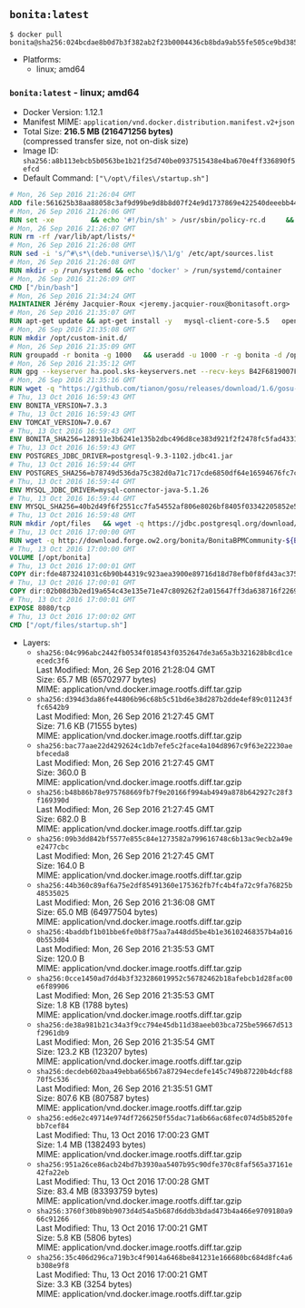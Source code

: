 ## `bonita:latest`

```console
$ docker pull bonita@sha256:024bcdae8b0d7b3f382ab2f23b0004436cb8bda9ab55fe505ce9bd38531522e5
```

-	Platforms:
	-	linux; amd64

### `bonita:latest` - linux; amd64

-	Docker Version: 1.12.1
-	Manifest MIME: `application/vnd.docker.distribution.manifest.v2+json`
-	Total Size: **216.5 MB (216471256 bytes)**  
	(compressed transfer size, not on-disk size)
-	Image ID: `sha256:a8b113ebcb5b0563be1b21f25d740be0937515438e4ba670e4ff336890f5efcd`
-	Default Command: `["\/opt\/files\/startup.sh"]`

```dockerfile
# Mon, 26 Sep 2016 21:26:04 GMT
ADD file:561625b38aa88058c3af9d99be9d8b8d07f24e9d1737869e422540deeebb4443 in / 
# Mon, 26 Sep 2016 21:26:06 GMT
RUN set -xe 		&& echo '#!/bin/sh' > /usr/sbin/policy-rc.d 	&& echo 'exit 101' >> /usr/sbin/policy-rc.d 	&& chmod +x /usr/sbin/policy-rc.d 		&& dpkg-divert --local --rename --add /sbin/initctl 	&& cp -a /usr/sbin/policy-rc.d /sbin/initctl 	&& sed -i 's/^exit.*/exit 0/' /sbin/initctl 		&& echo 'force-unsafe-io' > /etc/dpkg/dpkg.cfg.d/docker-apt-speedup 		&& echo 'DPkg::Post-Invoke { "rm -f /var/cache/apt/archives/*.deb /var/cache/apt/archives/partial/*.deb /var/cache/apt/*.bin || true"; };' > /etc/apt/apt.conf.d/docker-clean 	&& echo 'APT::Update::Post-Invoke { "rm -f /var/cache/apt/archives/*.deb /var/cache/apt/archives/partial/*.deb /var/cache/apt/*.bin || true"; };' >> /etc/apt/apt.conf.d/docker-clean 	&& echo 'Dir::Cache::pkgcache ""; Dir::Cache::srcpkgcache "";' >> /etc/apt/apt.conf.d/docker-clean 		&& echo 'Acquire::Languages "none";' > /etc/apt/apt.conf.d/docker-no-languages 		&& echo 'Acquire::GzipIndexes "true"; Acquire::CompressionTypes::Order:: "gz";' > /etc/apt/apt.conf.d/docker-gzip-indexes 		&& echo 'Apt::AutoRemove::SuggestsImportant "false";' > /etc/apt/apt.conf.d/docker-autoremove-suggests
# Mon, 26 Sep 2016 21:26:07 GMT
RUN rm -rf /var/lib/apt/lists/*
# Mon, 26 Sep 2016 21:26:08 GMT
RUN sed -i 's/^#\s*\(deb.*universe\)$/\1/g' /etc/apt/sources.list
# Mon, 26 Sep 2016 21:26:08 GMT
RUN mkdir -p /run/systemd && echo 'docker' > /run/systemd/container
# Mon, 26 Sep 2016 21:26:09 GMT
CMD ["/bin/bash"]
# Mon, 26 Sep 2016 21:34:24 GMT
MAINTAINER Jérémy Jacquier-Roux <jeremy.jacquier-roux@bonitasoft.org>
# Mon, 26 Sep 2016 21:35:07 GMT
RUN apt-get update && apt-get install -y   mysql-client-core-5.5   openjdk-7-jre-headless   postgresql-client   unzip   wget   zip   && rm -rf /var/lib/apt/lists/*
# Mon, 26 Sep 2016 21:35:08 GMT
RUN mkdir /opt/custom-init.d/
# Mon, 26 Sep 2016 21:35:09 GMT
RUN groupadd -r bonita -g 1000   && useradd -u 1000 -r -g bonita -d /opt/bonita/ -s /sbin/nologin -c "Bonita User" bonita
# Mon, 26 Sep 2016 21:35:12 GMT
RUN gpg --keyserver ha.pool.sks-keyservers.net --recv-keys B42F6819007F00F88E364FD4036A9C25BF357DD4
# Mon, 26 Sep 2016 21:35:16 GMT
RUN wget -q "https://github.com/tianon/gosu/releases/download/1.6/gosu-$(dpkg --print-architecture)" -O /usr/local/bin/gosu   && wget -q "https://github.com/tianon/gosu/releases/download/1.6/gosu-$(dpkg --print-architecture).asc" -O /usr/local/bin/gosu.asc   && gpg --verify /usr/local/bin/gosu.asc   && rm /usr/local/bin/gosu.asc   && chmod +x /usr/local/bin/gosu
# Thu, 13 Oct 2016 16:59:43 GMT
ENV BONITA_VERSION=7.3.3
# Thu, 13 Oct 2016 16:59:43 GMT
ENV TOMCAT_VERSION=7.0.67
# Thu, 13 Oct 2016 16:59:43 GMT
ENV BONITA_SHA256=128911e3b6241e135b2dbc496d8ce383d921f2f2478fc5fad4331e1fd362eb4f
# Thu, 13 Oct 2016 16:59:43 GMT
ENV POSTGRES_JDBC_DRIVER=postgresql-9.3-1102.jdbc41.jar
# Thu, 13 Oct 2016 16:59:44 GMT
ENV POSTGRES_SHA256=b78749d536da75c382d0a71c717cde6850df64e16594676fc7cacb5a74541d66
# Thu, 13 Oct 2016 16:59:44 GMT
ENV MYSQL_JDBC_DRIVER=mysql-connector-java-5.1.26
# Thu, 13 Oct 2016 16:59:44 GMT
ENV MYSQL_SHA256=40b2d49f6f2551cc7fa54552af806e8026bf8405f03342205852e57a3205a868
# Thu, 13 Oct 2016 16:59:48 GMT
RUN mkdir /opt/files   && wget -q https://jdbc.postgresql.org/download/${POSTGRES_JDBC_DRIVER} -O /opt/files/${POSTGRES_JDBC_DRIVER}   && echo "$POSTGRES_SHA256" /opt/files/${POSTGRES_JDBC_DRIVER} | sha256sum -c -   && wget -q http://dev.mysql.com/get/Downloads/Connector-J/${MYSQL_JDBC_DRIVER}.zip -O /opt/files/${MYSQL_JDBC_DRIVER}.zip   && echo "$MYSQL_SHA256" /opt/files/${MYSQL_JDBC_DRIVER}.zip | sha256sum -c -   && unzip -q /opt/files/${MYSQL_JDBC_DRIVER}.zip -d /opt/files/   && mv /opt/files/${MYSQL_JDBC_DRIVER}/${MYSQL_JDBC_DRIVER}-bin.jar /opt/files/   && rm -r /opt/files/${MYSQL_JDBC_DRIVER}   && rm /opt/files/${MYSQL_JDBC_DRIVER}.zip
# Thu, 13 Oct 2016 17:00:00 GMT
RUN wget -q http://download.forge.ow2.org/bonita/BonitaBPMCommunity-${BONITA_VERSION}-Tomcat-${TOMCAT_VERSION}.zip -O /opt/files/BonitaBPMCommunity-${BONITA_VERSION}-Tomcat-${TOMCAT_VERSION}.zip   && echo "$BONITA_SHA256" /opt/files/BonitaBPMCommunity-${BONITA_VERSION}-Tomcat-${TOMCAT_VERSION}.zip | sha256sum -c -
# Thu, 13 Oct 2016 17:00:00 GMT
VOLUME [/opt/bonita]
# Thu, 13 Oct 2016 17:00:01 GMT
COPY dir:fde4873241031c6b90b44319c923aea3900e89716d18d78efb0f8fd43ac375a6 in /opt/files 
# Thu, 13 Oct 2016 17:00:01 GMT
COPY dir:02b08d3b2ed19a654c43e135e71e47c809262f2a015647ff3da638716f22696f in /opt/templates 
# Thu, 13 Oct 2016 17:00:01 GMT
EXPOSE 8080/tcp
# Thu, 13 Oct 2016 17:00:02 GMT
CMD ["/opt/files/startup.sh"]
```

-	Layers:
	-	`sha256:04c996abc2442fb0534f018543f0352647de3a65a3b321628b8cd1ceecedc3f6`  
		Last Modified: Mon, 26 Sep 2016 21:28:04 GMT  
		Size: 65.7 MB (65702977 bytes)  
		MIME: application/vnd.docker.image.rootfs.diff.tar.gzip
	-	`sha256:d394d3da86fe44806b96c68b5c51bd6e38d287b2dde4ef89c011243ffc6542b9`  
		Last Modified: Mon, 26 Sep 2016 21:27:45 GMT  
		Size: 71.6 KB (71555 bytes)  
		MIME: application/vnd.docker.image.rootfs.diff.tar.gzip
	-	`sha256:bac77aae22d4292624c1db7efe5c2face4a104d8967c9f63e22230aebfeceda8`  
		Last Modified: Mon, 26 Sep 2016 21:27:45 GMT  
		Size: 360.0 B  
		MIME: application/vnd.docker.image.rootfs.diff.tar.gzip
	-	`sha256:b48b86b78e975768669fb7f9e20166f994ab4949a878b642927c28f3f169390d`  
		Last Modified: Mon, 26 Sep 2016 21:27:45 GMT  
		Size: 682.0 B  
		MIME: application/vnd.docker.image.rootfs.diff.tar.gzip
	-	`sha256:09b3dd842bf5577e855c84e1273582a799616748c6b13ac9ecb2a49ee2477cbc`  
		Last Modified: Mon, 26 Sep 2016 21:27:45 GMT  
		Size: 164.0 B  
		MIME: application/vnd.docker.image.rootfs.diff.tar.gzip
	-	`sha256:44b360c89af6a75e2df85491360e175362fb7fc4b4fa72c9fa76825b48535025`  
		Last Modified: Mon, 26 Sep 2016 21:36:08 GMT  
		Size: 65.0 MB (64977504 bytes)  
		MIME: application/vnd.docker.image.rootfs.diff.tar.gzip
	-	`sha256:4baddbf1b01bbe6fe0b8f75aa7a448dd5be4b1e36102468357b4a0160b553d04`  
		Last Modified: Mon, 26 Sep 2016 21:35:53 GMT  
		Size: 120.0 B  
		MIME: application/vnd.docker.image.rootfs.diff.tar.gzip
	-	`sha256:0cce1450ad7dd4b3f323286019952c56782462b18afebcb1d28fac00e6f89906`  
		Last Modified: Mon, 26 Sep 2016 21:35:53 GMT  
		Size: 1.8 KB (1788 bytes)  
		MIME: application/vnd.docker.image.rootfs.diff.tar.gzip
	-	`sha256:de38a981b21c34a3f9cc794e45db11d38aeeb03bca725be59667d513f2961db9`  
		Last Modified: Mon, 26 Sep 2016 21:35:54 GMT  
		Size: 123.2 KB (123207 bytes)  
		MIME: application/vnd.docker.image.rootfs.diff.tar.gzip
	-	`sha256:decdeb602baa49ebba665b67a87294ecdefe145c749b87220b4dcf8870f5c536`  
		Last Modified: Mon, 26 Sep 2016 21:35:51 GMT  
		Size: 807.6 KB (807587 bytes)  
		MIME: application/vnd.docker.image.rootfs.diff.tar.gzip
	-	`sha256:ed6e2c49714e974df7266250f55dac71a6b66ac68fec074d5b8520febb7cef84`  
		Last Modified: Thu, 13 Oct 2016 17:00:23 GMT  
		Size: 1.4 MB (1382493 bytes)  
		MIME: application/vnd.docker.image.rootfs.diff.tar.gzip
	-	`sha256:951a26ce86acb24bd7b3930aa5407b95c90dfe370c8faf565a37161e42fa22eb`  
		Last Modified: Thu, 13 Oct 2016 17:00:28 GMT  
		Size: 83.4 MB (83393759 bytes)  
		MIME: application/vnd.docker.image.rootfs.diff.tar.gzip
	-	`sha256:3760f30b89bb9073d4d54a5b687d6ddb3bdad473b4a466e9709180a966c91266`  
		Last Modified: Thu, 13 Oct 2016 17:00:21 GMT  
		Size: 5.8 KB (5806 bytes)  
		MIME: application/vnd.docker.image.rootfs.diff.tar.gzip
	-	`sha256:35c406d296ca719b3c4f9014a6468be841231e166680bc684d8fc4a6b308e9f8`  
		Last Modified: Thu, 13 Oct 2016 17:00:21 GMT  
		Size: 3.3 KB (3254 bytes)  
		MIME: application/vnd.docker.image.rootfs.diff.tar.gzip

